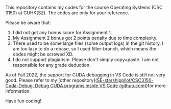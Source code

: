This repository contains my codes for the course Operating Systems (CSC 3150) at CUHK(SZ). The codes are only for your reference.

Please be aware that:
1. I did not get any bonus score for Assignment 1.
2. My Assignment 2 bonus got 2 points penalty due to time complexity.
3. There used to be some large files (some output logs) in the git history. I am too lazy to do a rebase, so I used filter-branch, which means the codes might be screwed XD.
4. I do not support plagiarism. Please don't simply copy+paste. I am not responsible for any grade deduction.

As of Fall 2022, the support for CUDA debugging in VS Code is still not very good. Please refer to my [other repository]([SE-starshippilot/CSC3150-Cuda-Debug: Debug CUDA programs inside VS Code (github.com)](https://github.com/SE-starshippilot/CSC3150-Cuda-Debug))for more information.

Have fun coding! 
